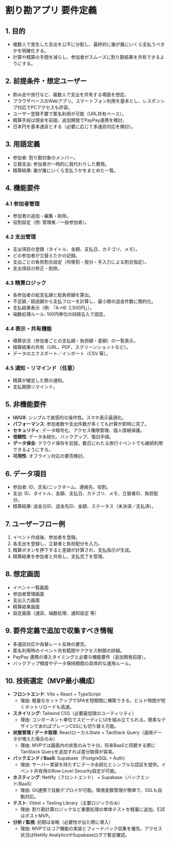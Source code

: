 # 割り勘アプリ 要件定義

## 1. 目的
- 複数人で発生した支出を公平に分配し、最終的に誰が誰にいくら支払うべきかを明確化する。
- 計算や精算の手間を減らし、参加者がスムーズに割り勘結果を共有できるようにする。

## 2. 前提条件・想定ユーザー
- 飲み会や旅行など、複数人で支出を共有する場面を想定。
- ブラウザベースのWebアプリ。スマートフォン利用を基本とし、レスポンシブ対応でPCアクセスも許容。
- ユーザー登録不要で匿名利用が可能（URL共有ベース）。
- 精算手段は現金を前提。追加開発でPayPay連携を検討。
- 日本円を基本通貨とする（必要に応じて多通貨対応を検討）。

## 3. 用語定義
- 参加者: 割り勘対象のメンバー。
- 立替支出: 参加者が一時的に肩代わりした費用。
- 精算結果: 誰が誰にいくら支払うかをまとめた一覧。

## 4. 機能要件
### 4.1 参加者管理
- 参加者の追加・編集・削除。
- 役割設定（例: 管理者／一般参加者）。

### 4.2 支出管理
- 支出項目の登録（タイトル、金額、支払日、カテゴリ、メモ）。
- どの参加者が立替えたかの記録。
- 支出ごとの負担割合設定（均等割・按分・手入力による割合指定）。
- 支出項目の修正・削除。

### 4.3 精算ロジック
- 各参加者の総支払額と総負担額を算出。
- 不足額／超過額から支払フローを計算し、最小限の送金件数に簡約化。
- 支払結果表示（例: 「A→B: 2,500円」）。
- 端数処理ルール: 100円単位の四捨五入で固定。

### 4.4 表示・共有機能
- 積算状況（参加者ごとの支払額・負担額・差額）の一覧表示。
- 精算結果の共有（URL、PDF、スクリーンショットなど）。
- データのエクスポート／インポート（CSV 等）。

### 4.5 通知・リマインド（任意）
- 精算が確定した際の通知。
- 支払期限リマインド。

## 5. 非機能要件
- **UI/UX**: シンプルで直感的な操作性。スマホ表示最適化。
- **パフォーマンス**: 参加者数や支出件数が多くても計算が即時に完了。
- **セキュリティ**: データ暗号化、アクセス権限管理、個人情報保護。
- **信頼性**: データ永続化、バックアップ、復旧手順。
- **データ保全**: クラウド保存を前提。数日にわたる旅行イベントでも継続利用できるようにする。
- **可用性**: オフライン対応の要否検討。

## 6. データ項目
- 参加者: ID、氏名/ニックネーム、連絡先、役割。
- 支出: ID、タイトル、金額、支払日、カテゴリ、メモ、立替者ID、負担配分。
- 精算結果: 送金元ID、送金先ID、金額、ステータス（未決済／支払済）。

## 7. ユーザーフロー例
1. イベント作成後、参加者を登録。
2. 各支出を登録し、立替者と負担配分を入力。
3. 精算ボタンを押下すると差額が計算され、支払指示が生成。
4. 精算結果を参加者と共有し、支払完了を管理。

## 8. 想定画面
- イベント一覧画面
- 参加者管理画面
- 支出入力画面
- 精算結果画面
- 設定画面（通貨、端数処理、通知設定 等）

## 9. 要件定義で追加で収集すべき情報
- 多通貨対応や為替レート反映の要否。
- 匿名利用時のイベント共有範囲やアクセス制御の詳細。
- PayPay 連携の導入タイミングと必要な機能要件（追加開発前提）。
- バックアップ頻度やデータ保持期間の具体的な運用ルール。


## 10. 技術選定（MVP最小構成）
- **フロントエンド**: Vite + React + TypeScript
  - 理由: 軽量なセットアップでSPAを短期間に構築できる。ビルド時間が短くホットリロードも高速。
- **スタイリング**: Tailwind CSS（必要最低限のユーティリティ）
  - 理由: コンポーネント単位でスピーディにUIを組み立てられる。簡素なデザインであればプレーンCSSにも切り替え可能。
- **状態管理 / データ取得**: ReactローカルState + TanStack Query（遠隔データが増えた場合のみ）
  - 理由: MVPでは画面内の状態のみで十分。将来BaaSと同期する際にTanStack Queryを追加すれば差分取得が容易。
- **バックエンド / BaaS**: Supabase（PostgreSQL + Auth）
  - 理由: サーバー実装を持たずにデータ永続化とシンプルな認証を提供。イベント共有用のRow Level Security設定が可能。
- **ホスティング**: Netlify（フロントエンド） + Supabase（バックエンド/BaaS）
  - 理由: Git連携で自動デプロイが可能。環境変数管理が簡単で、SSLも自動対応。
- **テスト**: Vitest + Testing Library（主要ロジックのみ）
  - 理由: 割り勘計算ロジックなど重要処理の単体テストを軽量に追加。E2EはポストMVP。
- **分析 / 監視**: 初期は省略（必要性が出た際に導入）
  - 理由: MVPではコア機能の実装とフィードバック収集を優先。アクセス状況はNetlify AnalyticsやSupabaseログで暫定確認。

